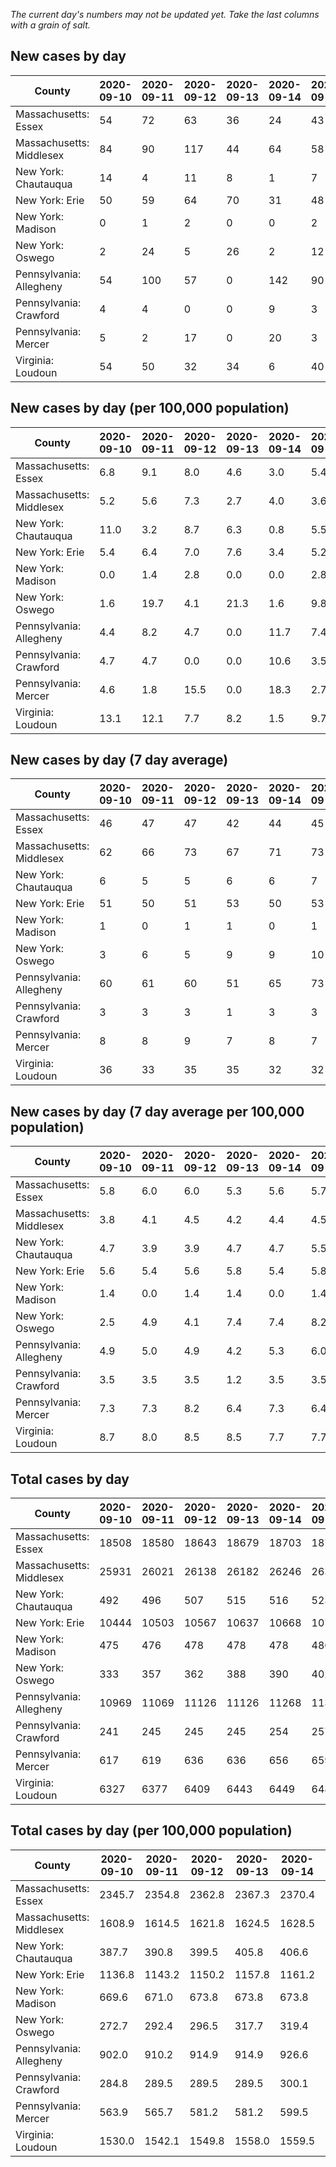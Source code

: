 _The current day's numbers may not be updated yet. Take the last columns with a grain of salt._
## New cases by day

| County | 2020-09-10 | 2020-09-11 | 2020-09-12 | 2020-09-13 | 2020-09-14 | 2020-09-15 | 2020-09-16 |
| --- | --- | --- | --- | --- | --- | --- | --- |
| Massachusetts: Essex | 54 | 72 | 63 | 36 | 24 | 43 |  |
| Massachusetts: Middlesex | 84 | 90 | 117 | 44 | 64 | 58 |  |
| New York: Chautauqua | 14 | 4 | 11 | 8 | 1 | 7 | 4 |
| New York: Erie | 50 | 59 | 64 | 70 | 31 | 48 | 36 |
| New York: Madison | 0 | 1 | 2 | 0 | 0 | 2 |  |
| New York: Oswego | 2 | 24 | 5 | 26 | 2 | 12 | 7 |
| Pennsylvania: Allegheny | 54 | 100 | 57 | 0 | 142 | 90 | 73 |
| Pennsylvania: Crawford | 4 | 4 | 0 | 0 | 9 | 3 | 6 |
| Pennsylvania: Mercer | 5 | 2 | 17 | 0 | 20 | 3 | 3 |
| Virginia: Loudoun | 54 | 50 | 32 | 34 | 6 | 40 | 34 |

## New cases by day (per 100,000 population)

| County | 2020-09-10 | 2020-09-11 | 2020-09-12 | 2020-09-13 | 2020-09-14 | 2020-09-15 | 2020-09-16 |
| --- | --- | --- | --- | --- | --- | --- | --- |
| Massachusetts: Essex | 6.8 | 9.1 | 8.0 | 4.6 | 3.0 | 5.4 |  |
| Massachusetts: Middlesex | 5.2 | 5.6 | 7.3 | 2.7 | 4.0 | 3.6 |  |
| New York: Chautauqua | 11.0 | 3.2 | 8.7 | 6.3 | 0.8 | 5.5 | 3.2 |
| New York: Erie | 5.4 | 6.4 | 7.0 | 7.6 | 3.4 | 5.2 | 3.9 |
| New York: Madison | 0.0 | 1.4 | 2.8 | 0.0 | 0.0 | 2.8 |  |
| New York: Oswego | 1.6 | 19.7 | 4.1 | 21.3 | 1.6 | 9.8 | 5.7 |
| Pennsylvania: Allegheny | 4.4 | 8.2 | 4.7 | 0.0 | 11.7 | 7.4 | 6.0 |
| Pennsylvania: Crawford | 4.7 | 4.7 | 0.0 | 0.0 | 10.6 | 3.5 | 7.1 |
| Pennsylvania: Mercer | 4.6 | 1.8 | 15.5 | 0.0 | 18.3 | 2.7 | 2.7 |
| Virginia: Loudoun | 13.1 | 12.1 | 7.7 | 8.2 | 1.5 | 9.7 | 8.2 |

## New cases by day (7 day average)

| County | 2020-09-10 | 2020-09-11 | 2020-09-12 | 2020-09-13 | 2020-09-14 | 2020-09-15 | 2020-09-16 |
| --- | --- | --- | --- | --- | --- | --- | --- |
| Massachusetts: Essex | 46 | 47 | 47 | 42 | 44 | 45 |  |
| Massachusetts: Middlesex | 62 | 66 | 73 | 67 | 71 | 73 |  |
| New York: Chautauqua | 6 | 5 | 5 | 6 | 6 | 7 | 7 |
| New York: Erie | 51 | 50 | 51 | 53 | 50 | 53 | 51 |
| New York: Madison | 1 | 0 | 1 | 1 | 0 | 1 |  |
| New York: Oswego | 3 | 6 | 5 | 9 | 9 | 10 | 11 |
| Pennsylvania: Allegheny | 60 | 61 | 60 | 51 | 65 | 73 | 74 |
| Pennsylvania: Crawford | 3 | 3 | 3 | 1 | 3 | 3 | 4 |
| Pennsylvania: Mercer | 8 | 8 | 9 | 7 | 8 | 7 | 7 |
| Virginia: Loudoun | 36 | 33 | 35 | 35 | 32 | 32 | 36 |

## New cases by day (7 day average per 100,000 population)

| County | 2020-09-10 | 2020-09-11 | 2020-09-12 | 2020-09-13 | 2020-09-14 | 2020-09-15 | 2020-09-16 |
| --- | --- | --- | --- | --- | --- | --- | --- |
| Massachusetts: Essex | 5.8 | 6.0 | 6.0 | 5.3 | 5.6 | 5.7 |  |
| Massachusetts: Middlesex | 3.8 | 4.1 | 4.5 | 4.2 | 4.4 | 4.5 |  |
| New York: Chautauqua | 4.7 | 3.9 | 3.9 | 4.7 | 4.7 | 5.5 | 5.5 |
| New York: Erie | 5.6 | 5.4 | 5.6 | 5.8 | 5.4 | 5.8 | 5.6 |
| New York: Madison | 1.4 | 0.0 | 1.4 | 1.4 | 0.0 | 1.4 |  |
| New York: Oswego | 2.5 | 4.9 | 4.1 | 7.4 | 7.4 | 8.2 | 9.0 |
| Pennsylvania: Allegheny | 4.9 | 5.0 | 4.9 | 4.2 | 5.3 | 6.0 | 6.1 |
| Pennsylvania: Crawford | 3.5 | 3.5 | 3.5 | 1.2 | 3.5 | 3.5 | 4.7 |
| Pennsylvania: Mercer | 7.3 | 7.3 | 8.2 | 6.4 | 7.3 | 6.4 | 6.4 |
| Virginia: Loudoun | 8.7 | 8.0 | 8.5 | 8.5 | 7.7 | 7.7 | 8.7 |

## Total cases by day

| County | 2020-09-10 | 2020-09-11 | 2020-09-12 | 2020-09-13 | 2020-09-14 | 2020-09-15 | 2020-09-16 |
| --- | --- | --- | --- | --- | --- | --- | --- |
| Massachusetts: Essex | 18508 | 18580 | 18643 | 18679 | 18703 | 18746 |  |
| Massachusetts: Middlesex | 25931 | 26021 | 26138 | 26182 | 26246 | 26304 |  |
| New York: Chautauqua | 492 | 496 | 507 | 515 | 516 | 523 | 527 |
| New York: Erie | 10444 | 10503 | 10567 | 10637 | 10668 | 10716 | 10752 |
| New York: Madison | 475 | 476 | 478 | 478 | 478 | 480 |  |
| New York: Oswego | 333 | 357 | 362 | 388 | 390 | 402 | 409 |
| Pennsylvania: Allegheny | 10969 | 11069 | 11126 | 11126 | 11268 | 11358 | 11431 |
| Pennsylvania: Crawford | 241 | 245 | 245 | 245 | 254 | 257 | 263 |
| Pennsylvania: Mercer | 617 | 619 | 636 | 636 | 656 | 659 | 662 |
| Virginia: Loudoun | 6327 | 6377 | 6409 | 6443 | 6449 | 6489 | 6523 |

## Total cases by day (per 100,000 population)

| County | 2020-09-10 | 2020-09-11 | 2020-09-12 | 2020-09-13 | 2020-09-14 | 2020-09-15 | 2020-09-16 |
| --- | --- | --- | --- | --- | --- | --- | --- |
| Massachusetts: Essex | 2345.7 | 2354.8 | 2362.8 | 2367.3 | 2370.4 | 2375.8 |  |
| Massachusetts: Middlesex | 1608.9 | 1614.5 | 1621.8 | 1624.5 | 1628.5 | 1632.1 |  |
| New York: Chautauqua | 387.7 | 390.8 | 399.5 | 405.8 | 406.6 | 412.1 | 415.3 |
| New York: Erie | 1136.8 | 1143.2 | 1150.2 | 1157.8 | 1161.2 | 1166.4 | 1170.3 |
| New York: Madison | 669.6 | 671.0 | 673.8 | 673.8 | 673.8 | 676.6 |  |
| New York: Oswego | 272.7 | 292.4 | 296.5 | 317.7 | 319.4 | 329.2 | 334.9 |
| Pennsylvania: Allegheny | 902.0 | 910.2 | 914.9 | 914.9 | 926.6 | 934.0 | 940.0 |
| Pennsylvania: Crawford | 284.8 | 289.5 | 289.5 | 289.5 | 300.1 | 303.7 | 310.8 |
| Pennsylvania: Mercer | 563.9 | 565.7 | 581.2 | 581.2 | 599.5 | 602.2 | 605.0 |
| Virginia: Loudoun | 1530.0 | 1542.1 | 1549.8 | 1558.0 | 1559.5 | 1569.1 | 1577.4 |
